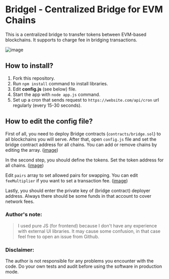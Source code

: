 # Bridgel - Centralized Bridge for EVM Chains
This is a centralized bridge to transfer tokens between EVM-based blockchains. It supports to charge fee in bridging transactions.

![image](https://user-images.githubusercontent.com/47295517/166823397-3ef746e9-3707-458c-85c0-a5c2987c3024.png)

## How to install?
1. Fork this repository.
2. Run `npm install` command to install libraries.
3. Edit **config.js** (see below) file.
4. Start the app with `node app.js` command.
5. Set up a cron that sends request to `https://website.com/api/cron` url regularly (every 15-30 seconds).

## How to edit the config file?
First of all, you need to deploy Bridge contracts (`contracts/bridge.sol`) to all blockchains you will serve. After that, open `config.js` file and set the bridge contract address for all chains. You can add or remove chains by editing the array. ([image](https://user-images.githubusercontent.com/47295517/166824983-e56f9691-fc3f-4058-9c6a-06fd83c4efed.png))

In the second step, you should define the tokens. Set the token address for all chains. ([image](https://user-images.githubusercontent.com/47295517/166825531-f9995a0f-d363-4497-9f26-ce6a64f4655e.png))

Edit `pairs` array to set allowed pairs for swapping. You can edit `feeMultiplier` if you want to set a transaction fee. ([image](https://user-images.githubusercontent.com/47295517/166826079-680729ac-97ac-44d5-956b-6954a7c9ec22.png))

Lastly, you should enter the private key of (bridge contract) deployer address. Always there should be some funds in that account to cover network fees.

### Author's note:
> I used pure JS (for frontend) because I don't have any experience with external UI libraries. It may cause some confusion, in that case feel free to open an issue from Github.

### Disclaimer:
The author is not responsible for any problems you encounter with the code. Do your own tests and audit before using the software in production mode.
